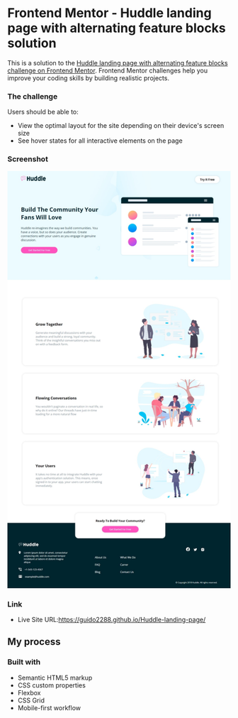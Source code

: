 # Frontend Mentor - Huddle landing page with alternating feature blocks solution

This is a solution to the [Huddle landing page with alternating feature blocks challenge on Frontend Mentor](https://www.frontendmentor.io/challenges/huddle-landing-page-with-alternating-feature-blocks-5ca5f5981e82137ec91a5100). Frontend Mentor challenges help you improve your coding skills by building realistic projects. 

### The challenge

Users should be able to:

- View the optimal layout for the site depending on their device's screen size
- See hover states for all interactive elements on the page

### Screenshot

![](./images/Captura.jpeg)

### Link

- Live Site URL:https://guido2288.github.io/Huddle-landing-page/

## My process

### Built with

- Semantic HTML5 markup
- CSS custom properties
- Flexbox
- CSS Grid
- Mobile-first workflow
